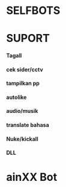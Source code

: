 # SELFBOTS

# SUPORT
#### Tagall
#### cek sider/cctv
#### tampilkan pp
#### autolike
#### audio/musik
#### translate bahasa
#### Nuke/kickall
#### DLL

# ainXX Bot

